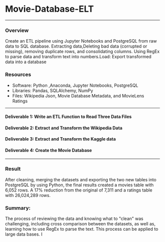 # Movie-Database-ELT 
---
### Overview
Create an ETL pipeline using Jupyter Notebooks and PostgreSQL from raw data to SQL database.
Extracting data,Deleting bad data (corrupted or missing), removing duplicate rows, and consolidating columns. 
Using RegEx to parse data and transform text into numbers.Load: Export transformed data into a database 
### Resources
* Software: Python ,Anaconda, Jupyter Notebooks, PostgreSQL 
* Libraries: Pandas, SQLAlchemy, NumPy 
* Files: Wikipedia Json, Movie Database Metadata, and MovieLens Ratings
---
#### Deliverable 1: Write an ETL Function to Read Three Data Files


#### Deliverable 2: Extract and Transform the Wikipedia Data


#### Deliverable 3: Extract and Transform the Kaggle data


####  Deliverable 4: Create the Movie Database
---
### Result
After cleaning, merging the datasets and exporting the two new tables into PostgreSQL by using Python, the final results created a movies table with 6,052 rows. A 17% reduction from the original of 7,311 and a ratings table with 26,024,289 rows.
### Summary:
The process of reviewing the data and knowing what to "clean" was challenging, including cross comparison between the datasets, as well as, learning how to use RegEx to parse the text. This process can be applied to large data bases. I

